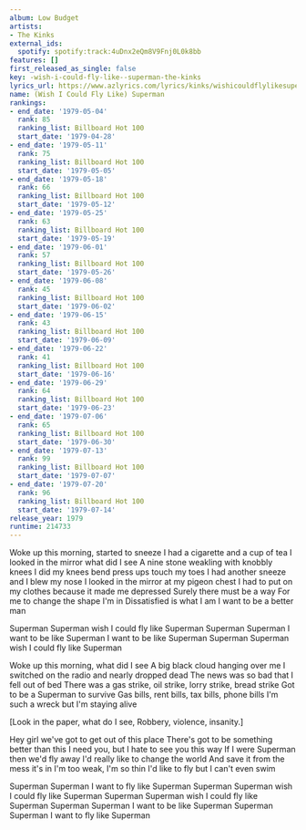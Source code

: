 ```yaml
---
album: Low Budget
artists:
- The Kinks
external_ids:
  spotify: spotify:track:4uDnx2eQm8V9Fnj0L0k8bb
features: []
first_released_as_single: false
key: -wish-i-could-fly-like--superman-the-kinks
lyrics_url: https://www.azlyrics.com/lyrics/kinks/wishicouldflylikesuperman.html
name: (Wish I Could Fly Like) Superman
rankings:
- end_date: '1979-05-04'
  rank: 85
  ranking_list: Billboard Hot 100
  start_date: '1979-04-28'
- end_date: '1979-05-11'
  rank: 75
  ranking_list: Billboard Hot 100
  start_date: '1979-05-05'
- end_date: '1979-05-18'
  rank: 66
  ranking_list: Billboard Hot 100
  start_date: '1979-05-12'
- end_date: '1979-05-25'
  rank: 63
  ranking_list: Billboard Hot 100
  start_date: '1979-05-19'
- end_date: '1979-06-01'
  rank: 57
  ranking_list: Billboard Hot 100
  start_date: '1979-05-26'
- end_date: '1979-06-08'
  rank: 45
  ranking_list: Billboard Hot 100
  start_date: '1979-06-02'
- end_date: '1979-06-15'
  rank: 43
  ranking_list: Billboard Hot 100
  start_date: '1979-06-09'
- end_date: '1979-06-22'
  rank: 41
  ranking_list: Billboard Hot 100
  start_date: '1979-06-16'
- end_date: '1979-06-29'
  rank: 64
  ranking_list: Billboard Hot 100
  start_date: '1979-06-23'
- end_date: '1979-07-06'
  rank: 65
  ranking_list: Billboard Hot 100
  start_date: '1979-06-30'
- end_date: '1979-07-13'
  rank: 99
  ranking_list: Billboard Hot 100
  start_date: '1979-07-07'
- end_date: '1979-07-20'
  rank: 96
  ranking_list: Billboard Hot 100
  start_date: '1979-07-14'
release_year: 1979
runtime: 214733
---
```

Woke up this morning, started to sneeze
I had a cigarette and a cup of tea
I looked in the mirror what did I see
A nine stone weakling with knobbly knees
I did my knees bend press ups touch my toes
I had another sneeze and I blew my nose
I looked in the mirror at my pigeon chest
I had to put on my clothes because it made me depressed
Surely there must be a way
For me to change the shape I'm in
Dissatisfied is what I am
I want to be a better man

Superman Superman wish I could fly like Superman
Superman Superman I want to be like Superman
I want to be like Superman
Superman Superman wish I could fly like Superman

Woke up this morning, what did I see
A big black cloud hanging over me
I switched on the radio and nearly dropped dead
The news was so bad that I fell out of bed
There was a gas strike, oil strike, lorry strike, bread strike
Got to be a Superman to survive
Gas bills, rent bills, tax bills, phone bills
I'm such a wreck but I'm staying alive

[Look in the paper, what do I see,
Robbery, violence, insanity.]

Hey girl we've got to get out of this place
There's got to be something better than this
I need you, but I hate to see you this way
If I were Superman then we'd fly away
I'd really like to change the world
And save it from the mess it's in
I'm too weak, I'm so thin
I'd like to fly but I can't even swim

Superman Superman I want to fly like Superman
Superman Superman wish I could fly like Superman
Superman Superman wish I could fly like Superman
Superman Superman I want to be like Superman
Superman Superman I want to fly like Superman
